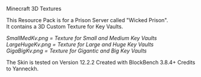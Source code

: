 Minecraft 3D Textures

This Resource Pack is for a Prison Server called "Wicked Prison".\
It contains a 3D Custom Texture for Key Vaults.

*SmallMedKv.png = Texture for Small and Medium Key Vaults\
LargeHugeKv.png = Texture for Large and Huge Key Vaults\
GigaBigKv.png = Texture for Gigantic and Big Key Vaults*

The Skin is tested on Version 12.2.2
Created with BlockBench 3.8.4+
Credits to Yanneckh.
